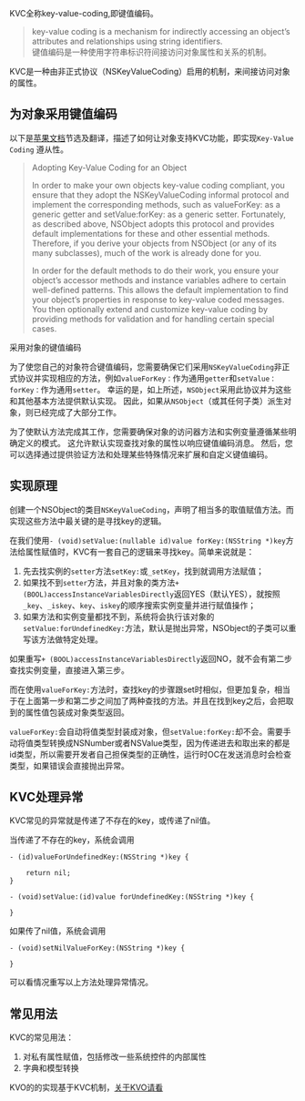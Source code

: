 
KVC全称key-value-coding,即键值编码。

> key-value coding is a mechanism for indirectly accessing an object’s attributes and relationships using string identifiers.      
键值编码是一种使用字符串标识符间接访问对象属性和关系的机制。

KVC是一种由非正式协议（NSKeyValueCoding）启用的机制，来间接访问对象的属性。

## 为对象采用键值编码

以下是[苹果文档](https://developer.apple.com/library/archive/documentation/Cocoa/Conceptual/KeyValueCoding/index.html#//apple_ref/doc/uid/10000107-SW1)节选及翻译，描述了如何让对象支持KVC功能，即实现`Key-Value Coding` 遵从性。

> Adopting Key-Value Coding for an Object
>
> In order to make your own objects key-value coding compliant, you ensure that they adopt the NSKeyValueCoding informal protocol and implement the corresponding methods, such as valueForKey: as a generic getter and setValue:forKey: as a generic setter. Fortunately, as described above, NSObject adopts this protocol and provides default implementations for these and other essential methods. Therefore, if you derive your objects from NSObject (or any of its many subclasses), much of the work is already done for you.
>
> In order for the default methods to do their work, you ensure your object’s accessor methods and instance variables adhere to certain well-defined patterns. This allows the default implementation to find your object’s properties in response to key-value coded messages. You then optionally extend and customize key-value coding by providing methods for validation and for handling certain special cases.

采用对象的键值编码

为了使您自己的对象符合键值编码，您需要确保它们采用`NSKeyValueCoding`非正式协议并实现相应的方法，例如`valueForKey：`作为通用`getter`和`setValue：forKey：`作为通用`setter`。 幸运的是，如上所述，`NSObject`采用此协议并为这些和其他基本方法提供默认实现。 因此，如果从`NSObject`（或其任何子类）派生对象，则已经完成了大部分工作。

为了使默认方法完成其工作，您需要确保对象的访问器方法和实例变量遵循某些明确定义的模式。 这允许默认实现查找对象的属性以响应键值编码消息。 然后，您可以选择通过提供验证方法和处理某些特殊情况来扩展和自定义键值编码。

## 实现原理

创建一个NSObject的类目`NSKeyValueCoding`，声明了相当多的取值赋值方法。而实现这些方法中最关键的是寻找key的逻辑。

在我们使用`- (void)setValue:(nullable id)value forKey:(NSString *)key`方法给属性赋值时，KVC有一套自己的逻辑来寻找key。简单来说就是：
1. 先去找实例的`setter`方法`setKey:`或`_setKey`，找到就调用方法赋值；
2. 如果找不到`setter`方法，并且对象的类方法`+ (BOOL)accessInstanceVariablesDirectly`返回YES（默认YES），就按照`_key`、`_iskey`、`key`、`iskey`的顺序搜索实例变量并进行赋值操作；
3. 如果方法和实例变量都找不到，系统将会执行该对象的`setValue:forUndefinedKey:`方法，默认是抛出异常，NSObject的子类可以重写该方法做特定处理。

如果重写`+ (BOOL)accessInstanceVariablesDirectly`返回NO，就不会有第二步查找实例变量，直接进入第三步。

而在使用`valueForKey:`方法时，查找key的步骤跟set时相似，但更加复杂，相当于在上面第一步和第二步之间加了两种查找的方法。并且在找到key之后，会把取到的属性值包装成对象类型返回。


`valueForKey:`会自动将值类型封装成对象，但`setValue:forKey:`却不会。需要手动将值类型转换成NSNumber或者NSValue类型，因为传递进去和取出来的都是id类型，所以需要开发者自己担保类型的正确性，运行时OC在发送消息时会检查类型，如果错误会直接抛出异常。

## KVC处理异常

KVC常见的异常就是传递了不存在的key，或传递了nil值。

当传递了不存在的key，系统会调用
```
- (id)valueForUndefinedKey:(NSString *)key {

    return nil;
}

- (void)setValue:(id)value forUndefinedKey:(NSString *)key {

}
```
如果传了nil值，系统会调用
```
- (void)setNilValueForKey:(NSString *)key {

}
```
可以看情况重写以上方法处理异常情况。


## 常见用法
KVC的常见用法：
1. 对私有属性赋值，包括修改一些系统控件的内部属性
2. 字典和模型转换


KVO的的实现基于KVC机制，[关于KVO请看](http://note.youdao.com/noteshare?id=d8b798e97282ce967ee079a736d8fdc1)